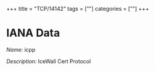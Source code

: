 +++
title = "TCP/14142"
tags = [""]
categories = [""]
+++

# IANA Data

_Name:_ icpp

_Description:_ IceWall Cert Protocol


